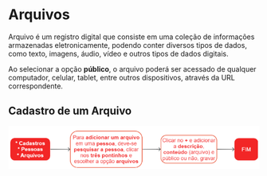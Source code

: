 # Arquivos

Arquivo é um registro digital que consiste em uma coleção de informações armazenadas eletronicamente, podendo conter diversos tipos de dados, como texto, imagens, áudio, vídeo e outros tipos de dados digitais.

Ao selecionar a opção **público**, o arquivo poderá ser acessado de qualquer computador, celular, tablet, entre outros dispositivos, através da URL correspondente.

## Cadastro de um Arquivo

![Cadastro - Arquivo](../catalog/person/personFile.png)